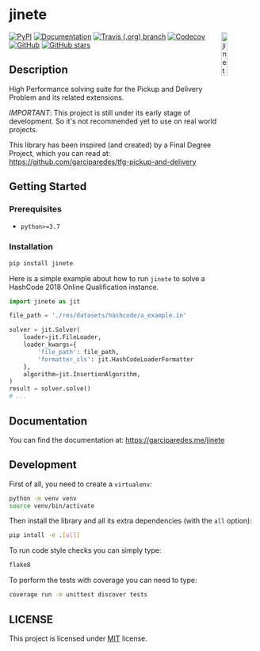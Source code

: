 
# jinete

<img align="right" width="15%" src="https://raw.githubusercontent.com/garciparedes/jinete/master/res/images/jinete.svg?sanitize=true" alt="jinete">

[![PyPI](https://img.shields.io/pypi/v/jinete.svg)](https://pypi.org/project/jinete)
[![Documentation](https://img.shields.io/website?down_color=red&down_message=broken&label=docs&up_color=success&up_message=passing&url=https%3A%2F%2Fgarciparedes.me%2Fjinete%2F)](https://garciparedes.me/jinete)
[![Travis (.org) branch](https://img.shields.io/travis/garciparedes/jinete/master.svg)](https://travis-ci.org/garciparedes/jinete/branches)
[![Codecov](https://img.shields.io/codecov/c/github/garciparedes/jinete.svg)](https://codecov.io/gh/garciparedes/jinete)
[![GitHub](https://img.shields.io/github/license/garciparedes/jinete.svg)](https://github.com/garciparedes/jinete/blob/master/LICENSE)
[![GitHub stars](https://img.shields.io/github/stars/garciparedes/jinete.svg)](https://github.com/garciparedes/jinete)

## Description 

High Performance solving suite for the Pickup and Delivery Problem and its related extensions. 

*IMPORTANT*: This project is still under its early stage of development. So it's not recommended yet to use on real world projects. 

This library has been inspired (and created) by a Final Degree Project, which you can read at: https://github.com/garciparedes/tfg-pickup-and-delivery


## Getting Started

### Prerequisites
* `python>=3.7`

### Installation
```bash
pip install jinete
```

Here is a simple example about how to run `jinete` to solve a HashCode 2018 Online Qualification instance. 
```python
import jinete as jit

file_path = './res/datasets/hashcode/a_example.in'

solver = jit.Solver(
    loader=jit.FileLoader,
    loader_kwargs={
        'file_path': file_path,
        'formatter_cls': jit.HashCodeLoaderFormatter
    },
    algorithm=jit.InsertionAlgorithm,
)
result = solver.solve()
# ...

```

## Documentation
You can find the documentation at: https://garciparedes.me/jinete


## Development

First of all, you need to create a `virtualenv`:

```bash
python -m venv venv
source venv/bin/activate
```

Then install the library and all its extra dependencies (with the `all` option):

```bash
pip intall -e .[all]
```

To run code style checks you can simply type:
```bash
flake8
```

To perform the tests with coverage you can need to type:

```bash
coverage run -m unittest discover tests
```

## LICENSE
This project is licensed under [MIT](LICENSE) license.

